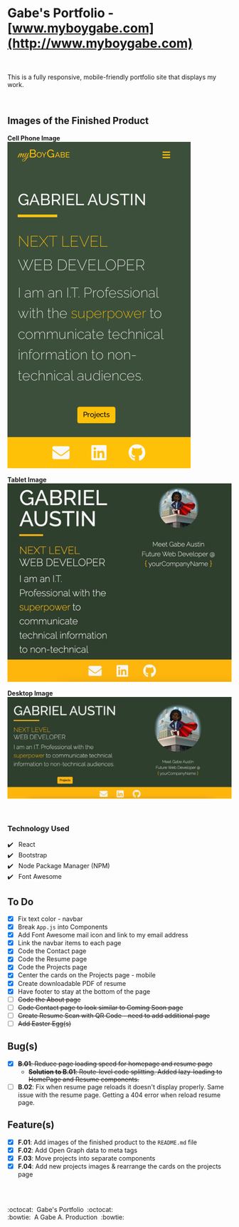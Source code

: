 # Gabe's Portfolio - [www.myboygabe.com](http://www.myboygabe.com)

<br />

This is a fully responsive, mobile-friendly portfolio site that displays my work.

<br />

## Images of the Finished Product

**Cell Phone Image** <br />
![Mobile Image](./src/images/screenshot-photos/mobile-view.png)

**Tablet Image** <br />
![Tablet Image](./src/images/screenshot-photos/tablet-view.jpg)

**Desktop Image** <br />
![Mobile Image](./src/images/screenshot-photos/desktop-view.jpg)

<br />

### **Technology Used**

:heavy_check_mark:&nbsp;&nbsp; React <br />
:heavy_check_mark:&nbsp;&nbsp; Bootstrap <br />
:heavy_check_mark:&nbsp;&nbsp; Node Package Manager (NPM) <br />
:heavy_check_mark:&nbsp;&nbsp; Font Awesome <br />

## **To Do**

- [x] Fix text color - navbar
- [x] Break `App.js` into Components
- [x] Add Font Awesome mail icon and link to my email address
- [x] Link the navbar items to each page
- [x] Code the Contact page
- [x] Code the Resume page
- [x] Code the Projects page
- [x] Center the cards on the Projects page - mobile
- [x] Create downloadable PDF of resume
- [x] Have footer to stay at the bottom of the page
- [ ] ~~Code the About page~~
- [ ] ~~Code Contact page to look similar to Coming Soon page~~
- [ ] ~~Create Resume Scan with QR Code - need to add additional page~~
- [ ] ~~Add Easter Egg(s)~~

## **Bug(s)**
- [x] ~~**B.01**: Reduce page loading speed for homepage and resume page~~
  - ~~**Solution to B.01**: Route-level code splitting. Added lazy-loading to HomePage and Resume components.~~
- [ ] **B.02**: Fix when resume page reloads it doesn't display properly. Same issue with the resume page. Getting a 404 error when reload resume page.

## **Feature(s)**
- [x] **F.01**: Add images of the finished product to the `README.md` file
- [x] **F.02**: Add Open Graph data to meta tags
- [x] **F.03**: Move projects into separate components
- [x] **F.04**: Add new projects images &amp; rearrange the cards on the projects page

<br/>
<br/>


:octocat:&nbsp;&nbsp;Gabe's Portfolio&nbsp;&nbsp;:octocat: <br/>
:bowtie:&nbsp;&nbsp;A Gabe A. Production&nbsp;&nbsp;:bowtie:

